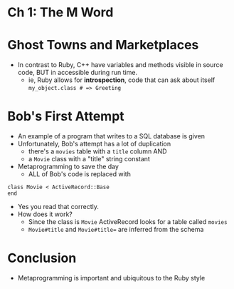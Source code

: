 # Ch 1: The M Word

# Ghost Towns and Marketplaces

* In contrast to Ruby, C++ have variables and methods visible in source code,
  BUT in accessible during run time.
  * ie, Ruby allows for **introspection**, code that can ask about itself
    `my_object.class # => Greeting`

# Bob's First Attempt

* An example of a program that writes to a SQL database is given
* Unfortunately, Bob's attempt has a lot of duplication
  * there's a `movies` table with a `title` column AND
  * a `Movie` class with a "title" string constant
* Metaprogramming to save the day
  * ALL of Bob's code is replaced with

~~~
class Movie < ActiveRecord::Base
end
~~~

* Yes you read that correctly.
* How does it work?
  * Since the class is `Movie` ActiveRecord looks for a table called `movies`
  * `Movie#title` and `Movie#title=` are inferred from the schema

# Conclusion

* Metaprogramming is important and ubiquitous to the Ruby style
